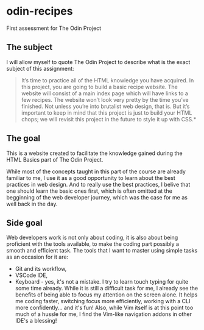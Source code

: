 # odin-recipes
First assessment for The Odin Project

## The subject
I will allow myself to quote The Odin Project to describe what is the exact subject of this assignment:
> It’s time to practice all of the HTML knowledge you have acquired. In this project, you are going to build a basic recipe website.
> The website will consist of a main index page which will have links to a few recipes. The website won’t look very pretty by the time you’ve finished. Not unless you’re into brutalist web design, that is.
> But it’s important to keep in mind that this project is just to build your HTML chops; we will revisit this project in the future to style it up with CSS.*

## The goal
This is a website created to facilitate the knowledge gained during the HTML Basics part of The Odin Project. 

While most of the concepts taught in this part of the course are already familiar to me, I use it as a good opportunity to learn about the best practices in web design. And to really use the best practices, I belive that one should learn the basic ones first, which is often omitted at the begginning of the web developer journey, which was the case for me as well back in the day.

## Side goal
Web developers work is not only about coding, it is also about being proficient with the tools available, to make the coding part possibly a smooth and efficient task. The tools that I want to master using simple tasks as an occasion for it are:

 - Git and its workflow,
 - VSCode IDE,
 - Keyboard - yes, it's not a mistake. I try to learn touch typing for quite some time already. While it is still a difficult task for me, I already see the benefits of being able to focus my attention on the screen alone. It helps me coding faster, switching focus more efficiently, working with a CLI more confidently... and it's fun! Also, while Vim itself is at this point too much of a hussle for me, I find the Vim-like navigation addons in other IDE's a blessing!